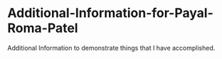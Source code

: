 # Additional-Information-for-Payal-Roma-Patel
Additional Information to demonstrate things that I have accomplished.
